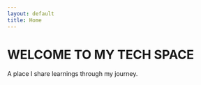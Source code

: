 ```yaml
---
layout: default
title: Home
---
```


# WELCOME TO MY TECH SPACE

A place I share learnings through my journey.

